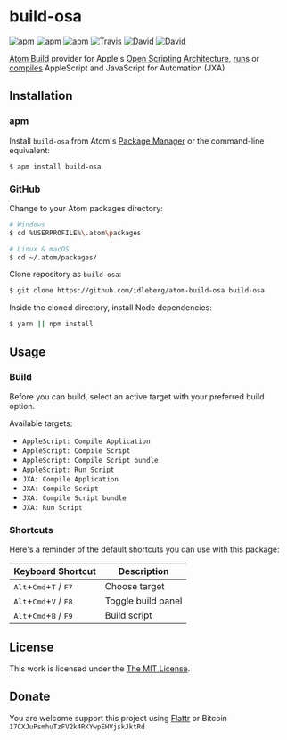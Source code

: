 # build-osa

[![apm](https://img.shields.io/apm/l/build-osa.svg?style=flat-square)](https://atom.io/packages/build-osa)
[![apm](https://img.shields.io/apm/v/build-osa.svg?style=flat-square)](https://atom.io/packages/build-osa)
[![apm](https://img.shields.io/apm/dm/build-osa.svg?style=flat-square)](https://atom.io/packages/build-osa)
[![Travis](https://img.shields.io/travis/idleberg/atom-build-osa.svg?style=flat-square)](https://travis-ci.org/idleberg/atom-build-osa)
[![David](https://img.shields.io/david/idleberg/atom-build-osa.svg?style=flat-square)](https://david-dm.org/idleberg/atom-build-osa#info=dependencies)
[![David](https://img.shields.io/david/dev/idleberg/atom-build-osa.svg?style=flat-square)](https://david-dm.org/idleberg/atom-build-osa?type=dev)

[Atom Build](https://atombuild.github.io/) provider for Apple's [Open Scripting Architecture][osa], [runs][osascript] or [compiles][osacompile] AppleScript and JavaScript for Automation (JXA)

## Installation

### apm

Install `build-osa` from Atom's [Package Manager](http://flight-manual.atom.io/using-atom/sections/atom-packages/) or the command-line equivalent:

`$ apm install build-osa`

### GitHub

Change to your Atom packages directory:

```bash
# Windows
$ cd %USERPROFILE%\.atom\packages

# Linux & macOS
$ cd ~/.atom/packages/
```

Clone repository as `build-osa`:

```bash
$ git clone https://github.com/idleberg/atom-build-osa build-osa
```

Inside the cloned directory, install Node dependencies:

```bash
$ yarn || npm install
```

## Usage

### Build

Before you can build, select an active target with your preferred build option.

Available targets:

* `AppleScript: Compile Application`
* `AppleScript: Compile Script`
* `AppleScript: Compile Script bundle`
* `AppleScript: Run Script`
* `JXA: Compile Application`
* `JXA: Compile Script`
* `JXA: Compile Script bundle`
* `JXA: Run Script`

### Shortcuts

Here's a reminder of the default shortcuts you can use with this package:

| Keyboard Shortcut                                          | Description        |
|------------------------------------------------------------|--------------------|
| <kbd>Alt</kbd>+<kbd>Cmd</kbd>+<kbd>T</kbd> / <kbd>F7</kbd> | Choose target      |
| <kbd>Alt</kbd>+<kbd>Cmd</kbd>+<kbd>V</kbd> / <kbd>F8</kbd> | Toggle build panel |
| <kbd>Alt</kbd>+<kbd>Cmd</kbd>+<kbd>B</kbd> / <kbd>F9</kbd> | Build script       |

## License

This work is licensed under the [The MIT License](LICENSE.md).

## Donate

You are welcome support this project using [Flattr](https://flattr.com/submit/auto?user_id=idleberg&url=https://github.com/idleberg/atom-build-osa) or Bitcoin `17CXJuPsmhuTzFV2k4RKYwpEHVjskJktRd`

[osa]: https://developer.apple.com/library/mac/documentation/AppleScript/Conceptual/AppleScriptX/Concepts/osa.html
[osascript]: https://developer.apple.com/library/mac/documentation/Darwin/Reference/ManPages/man1/osascript.1.html
[osacompile]: https://developer.apple.com/library/mac/documentation/Darwin/Reference/ManPages/man1/osacompile.1.html